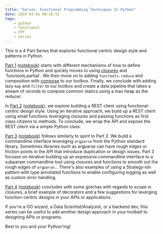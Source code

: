 ```yaml
---
title: "Series: Functional Programming Techniques In Python"
date: 2019-03-01 00:35:52
tags: 
    - python 
    - functional
    - FPT
    - series
---
```


This is a 4 Part Series that explores functional centric design style and patterns in Python.

[Part 1](https://mpkocher.github.io/2019/01/30/Functional-Python-Part-1/) ([notebook](https://gist.github.com/mpkocher/d1948e54c7863b1548ec4639df44b954)) starts with different mechanisms of how to define functions in Python and quickly moves to using [closures](https://en.wikipedia.org/wiki/Closure_(computer_programming)) and `functools.partial`. We then move on to adding `functools.reduce` and  composition with [compose](https://gist.github.com/mpkocher/9896022) to our toolbox. Finally, we conclude with adding lazy `map` and `filter` to our toolbox and create a data pipeline that takes a stream of records to compute common statics using a max heap as the reducer. 

In [Part 2](https://mpkocher.github.io/2019/02/02/Functional-Python-Part-2/) ([notebook](https://gist.github.com/mpkocher/517d9e72536346de505bff47199a9b24)), we explore building a REST client using functional-centric design style. Using an iterative approach, we build up a REST client using small functions leveraging clsoures and passing functions as first class citizens to methods. To conclude, we wrap the API and expose the REST client via a simple Python class.

[Part 3](https://mpkocher.github.io/2019/02/28/Functional-Python-Part-3/) ([notebook](https://gist.github.com/mpkocher/4e261b38d8b1c76a7f6dd8e9a95a4873)) follows similarly to spirit to Part 2. We build a commandline interface leveraging `argparse` from the Python standard library. Sometimes libraries such as argparse can have rough edges or friction points in the API that introduce duplication or design issues. Part 3 focuses on iterative building up an expressive commandline interface to a subparser commandline tool using closures and functions to smooth out the rough edges of `argparse.`. There's also examples of using a Strategy-ish pattern with type annotated functions to enable configuring logging as well as custom error handling. 

[Part 4](https://mpkocher.github.io/2019/03/01/Functional-Python-Part-4/) ([notebook](https://gist.github.com/mpkocher/88f01a6237df44a8a01b51fb58cbb544)) concludes with some gotchas with regards to scope in closures, a brief example of decorators and a few suggestions for leverging function-centric designs in your APIs or applications. 

If you're a OO wizard, a Data Scientist/Analysist, or a backend dev, this series can be useful to add another design approach in your toolbelt to designing APIs or programs. 

Best to you and your Python'ing!

